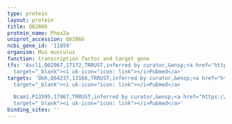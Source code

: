```yaml
---
type: protein
layout: protein
title: Q62066
protein_name: Phox2a
uniprot_accession: Q62066
ncbi_gene_id: '11859'
organism: Mus musculus
function: transcription factor and target gene
tfs: 'Ascl1,Q02067,17172,TRRUST,inferred by curator,&ensp;<a href="https://www.ncbi.nlm.nih.gov/pubmed/?term=9435282%5Buid%5D"
  target="_blank"><i uk-icon="icon: link"></i>Pubmed</a>'
targets: 'Dbh,Q64237,13166,TRRUST,inferred by curator,&ensp;<a href="https://www.ncbi.nlm.nih.gov/pubmed/?term=9798905%5Buid%5D"
  target="_blank"><i uk-icon="icon: link"></i>Pubmed</a>

  Ncam1,P13595,17967,TRRUST,inferred by curator,&ensp;<a href="https://www.ncbi.nlm.nih.gov/pubmed/?term=7910552%5Buid%5D"
  target="_blank"><i uk-icon="icon: link"></i>Pubmed</a>'
binding_sites: ''
---
```

